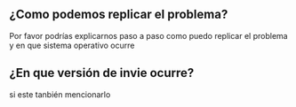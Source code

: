 ## ¿Como podemos replicar el problema?
Por favor podrías explicarnos paso a paso como puedo replicar el problema y en que sistema operativo ocurre
## ¿En que versión de invie ocurre?
si este tanbién mencionarlo
